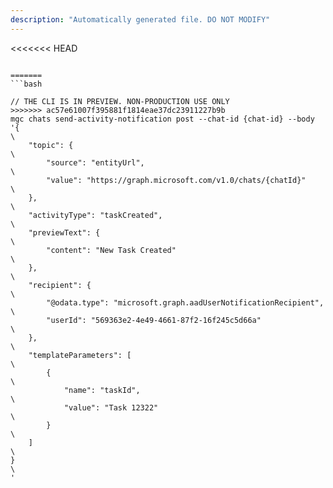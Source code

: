 ```yaml
---
description: "Automatically generated file. DO NOT MODIFY"
---
```


<<<<<<< HEAD
```cli

=======
```bash

// THE CLI IS IN PREVIEW. NON-PRODUCTION USE ONLY
>>>>>>> ac57e61007f395881f1814eae37dc23911227b9b
mgc chats send-activity-notification post --chat-id {chat-id} --body '{\
    "topic": {\
        "source": "entityUrl",\
        "value": "https://graph.microsoft.com/v1.0/chats/{chatId}"\
    },\
    "activityType": "taskCreated",\
    "previewText": {\
        "content": "New Task Created"\
    },\
    "recipient": {\
        "@odata.type": "microsoft.graph.aadUserNotificationRecipient",\
        "userId": "569363e2-4e49-4661-87f2-16f245c5d66a"\
    },\
    "templateParameters": [\
        {\
            "name": "taskId",\
            "value": "Task 12322"\
        }\
    ] \
}\
'

```